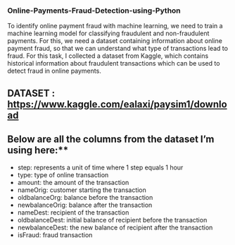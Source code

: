 ### Online-Payments-Fraud-Detection-using-Python

To identify online payment fraud with machine learning, we need to train a machine learning model for classifying fraudulent and non-fraudulent payments. 
For this, we need a dataset containing information about online payment fraud, so that we can understand what type of transactions lead to fraud. 
For this task, I collected a dataset from Kaggle, which contains historical information about fraudulent transactions which can be used to detect fraud in online payments. 

## DATASET : <https://www.kaggle.com/ealaxi/paysim1/download>

## Below are all the columns from the dataset I’m using here:**
* step: represents a unit of time where 1 step equals 1 hour
* type: type of online transaction
* amount: the amount of the transaction
* nameOrig: customer starting the transaction
* oldbalanceOrg: balance before the transaction
* newbalanceOrig: balance after the transaction
* nameDest: recipient of the transaction
* oldbalanceDest: initial balance of recipient before the transaction
* newbalanceDest: the new balance of recipient after the transaction
* isFraud: fraud transaction
